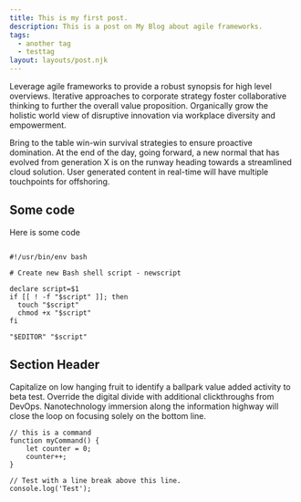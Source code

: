 ```yaml
---
title: This is my first post.
description: This is a post on My Blog about agile frameworks.
tags:
  - another tag
  - testtag
layout: layouts/post.njk
---
```

Leverage agile frameworks to provide a robust synopsis for high level overviews. Iterative approaches to corporate strategy foster collaborative thinking to further the overall value proposition. Organically grow the holistic world view of disruptive innovation via workplace diversity and empowerment.

Bring to the table win-win survival strategies to ensure proactive domination. At the end of the day, going forward, a new normal that has evolved from generation X is on the runway heading towards a streamlined cloud solution. User generated content in real-time will have multiple touchpoints for offshoring.

## Some code

Here is some code

```

#!/usr/bin/env bash

# Create new Bash shell script - newscript

declare script=$1
if [[ ! -f "$script" ]]; then
  touch "$script"
  chmod +x "$script"
fi

"$EDITOR" "$script"
```

## Section Header

Capitalize on low hanging fruit to identify a ballpark value added activity to beta test. Override the digital divide with additional clickthroughs from DevOps. Nanotechnology immersion along the information highway will close the loop on focusing solely on the bottom line.

``` text/2-3
// this is a command
function myCommand() {
	let counter = 0;
	counter++;
}

// Test with a line break above this line.
console.log('Test');
```
